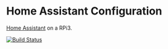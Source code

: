 
# Home Assistant Configuration
[Home Assistant](https://home-assistant.io/) on a RPi3.

[![Build Status](https://travis-ci.org/peleccom/hass_config.svg?branch=master)](https://travis-ci.org/peleccom/hass_config)
